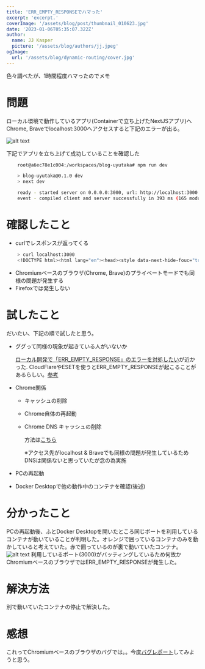 ```yaml
---
title: 'ERR_EMPTY_RESPONSEでハマった'
excerpt: 'excerpt.'
coverImage: '/assets/blog/post/thumbnail_010623.jpg'
date: '2023-01-06T05:35:07.322Z'
author:
  name: JJ Kasper
  picture: '/assets/blog/authors/jj.jpeg'
ogImage:
  url: '/assets/blog/dynamic-routing/cover.jpg'
---
```


色々調べたが、1時間程度ハマったのでメモ

# 問題
ローカル環境で動作しているアプリ(Containerで立ち上げたNextJSアプリ)へChrome, Braveでlocalhost:3000へアクセスすると下記のエラーが出る。


![alt text](/assets/blog/post/thumbnail_010623.jpg "ERR_EMPTY_RESPONSE")

下記でアプリを立ち上げて成功していることを確認した
``` bash
    root@a6ec78e1c004:/workspaces/blog-uyutaka# npm run dev

    > blog-uyutaka@0.1.0 dev
    > next dev

    ready - started server on 0.0.0.0:3000, url: http://localhost:3000
    event - compiled client and server successfully in 393 ms (165 modules)
```

# 確認したこと
- curlでレスポンスが返ってくる
``` bash
    > curl localhost:3000
    <!DOCTYPE html><html lang="en"><head><style data-next-hide-fouc="true">body{display:none}</style><noscript data-next-hide-fouc="true"><style>body{display:block}</style></noscript><meta charSet="utf-8"/><meta......以下略
```
- Chromiumベースのブラウザ(Chrome, Brave)のプライベートモードでも同様の問題が発生する
- Firefoxでは発生しない

# 試したこと
だいたい、下記の順で試したと思う。

- ググって同様の現象が起きている人がいないか

    [ローカル開発で「ERR_EMPTY_RESPONSE」のエラーを対処したい](https://teratail.com/questions/202028)が近かった.
    CloudFlareやESETを使うとERR_EMPTY_RESPONSEが起こることがあるらしい。[参考](https://miz2403.com/err_empty_response/)
- Chrome関係
    - キャッシュの削除
    - Chrome自体の再起動
    - Chrome DNS キャッシュの削除

        方法は[こちら](https://helpdeskgeek.com/help-desk/how-to-fix-an-err_empty_response-error-in-google-chrome/)

        ※アクセス先がlocalhost & Braveでも同様の問題が発生しているためDNSは関係ないと思っていたが念の為実施
- PCの再起動
- Docker Desktopで他の動作中のコンテナを確認(後述)

# 分かったこと
PCの再起動後、ふとDocker Desktopを開いたところ同じポートを利用しているコンテナが動いていることが判明した。オレンジで囲っているコンテナのみを動かしていると考えていた。赤で囲っているのが裏で動いていたコンテナ。
![alt text](/assets/blog/post/010623_docker_desktop.jpg "Docker Desktop")
利用しているポート(3000)がバッティングしているため何故かChromiumベースのブラウザではERR_EMPTY_RESPONSEが発生した。

# 解決方法
別で動いていたコンテナの停止で解決した。

# 感想
これってChromiumベースのブラウザのバグでは。。今度[バグレポート](https://www.chromium.org/for-testers/bug-reporting-guidelines/)してみようと思う。
